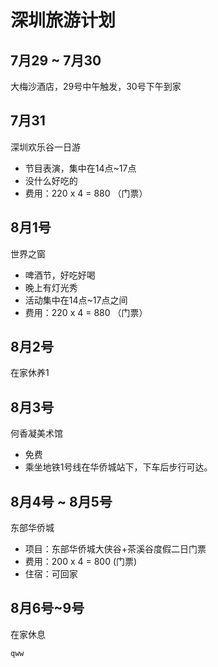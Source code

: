 # 深圳旅游计划

## 7月29 ~ 7月30
大梅沙酒店，29号中午触发，30号下午到家

## 7月31
深圳欢乐谷一日游
- 节目表演，集中在14点~17点
- 没什么好吃的
- 费用：220 x 4 = 880 （门票）

## 8月1号
世界之窗
- 啤酒节，好吃好喝
- 晚上有灯光秀
- 活动集中在14点~17点之间
- 费用：220 x 4 = 880 （门票）


## 8月2号
在家休养1

## 8月3号
何香凝美术馆
- 免费
- 乘坐地铁1号线在华侨城站下，下车后步行可达。

## 8月4号 ~ 8月5号
东部华侨城
- 项目：东部华侨城大侠谷+茶溪谷度假二日门票
- 费用：200 x 4 = 800 (门票)
- 住宿：可回家

## 8月6号~9号
在家休息
```
qww
```